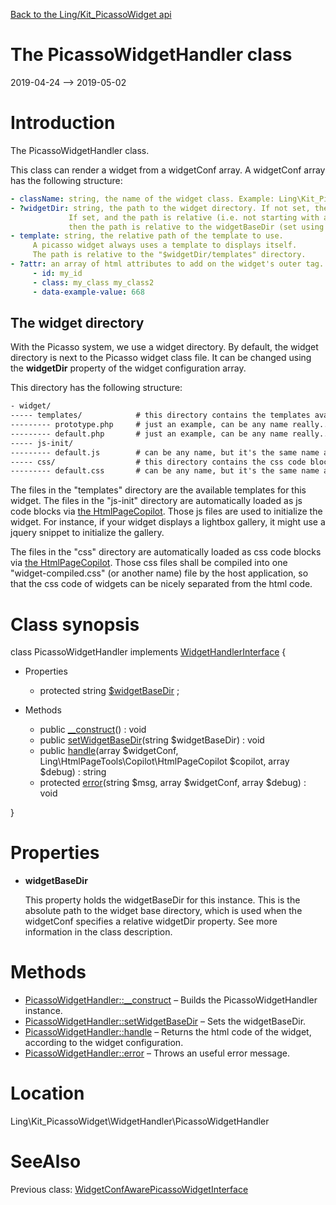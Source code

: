 [Back to the Ling/Kit_PicassoWidget api](https://github.com/lingtalfi/Kit_PicassoWidget/blob/master/doc/api/Ling/Kit_PicassoWidget.md)



The PicassoWidgetHandler class
================
2019-04-24 --> 2019-05-02






Introduction
============

The PicassoWidgetHandler class.

This class can render a widget from a widgetConf array.
A widgetConf array has the following structure:

```yaml
- className: string, the name of the widget class. Example: Ling\Kit_PicassoWidget\Widget\ExamplePicassoWidget
- ?widgetDir: string, the path to the widget directory. If not set, the widget directory is a directory named "widget" found next to the file containing the widget class.
             If set, and the path is relative (i.e. not starting with a slash),
             then the path is relative to the widgetBaseDir (set using the setWidgetBaseDir method of this class)
- template: string, the relative path of the template to use.
     A picasso widget always uses a template to displays itself.
     The path is relative to the "$widgetDir/templates" directory.
- ?attr: an array of html attributes to add on the widget's outer tag. Example:
     - id: my_id
     - class: my_class my_class2
     - data-example-value: 668
```




The widget directory
---------------

With the Picasso system, we use a widget directory.
By default, the widget directory is next to the Picasso widget class file.
It can be changed using the **widgetDir** property of the widget configuration array.

This directory has the following structure:


```txt
- widget/
----- templates/            # this directory contains the templates available for this widget
--------- prototype.php     # just an example, can be any name really...
--------- default.php       # just an example, can be any name really...
----- js-init/
--------- default.js        # can be any name, but it's the same name as a template
----- css/                  # this directory contains the css code blocks to add to the chosen template
--------- default.css       # can be any name, but it's the same name as a template
```


The files in the "templates" directory are the available templates for this widget.
The files in the "js-init" directory are automatically loaded as js code blocks via [the HtmlPageCopilot](https://github.com/lingtalfi/HtmlPageTools/blob/master/doc/api/Ling/HtmlPageTools/Copilot/HtmlPageCopilot.md).
Those js files are used to initialize the widget. For instance, if your widget displays a lightbox gallery,
it might use a jquery snippet to initialize the gallery.

The files in the "css" directory are automatically loaded as css code blocks via [the HtmlPageCopilot](https://github.com/lingtalfi/HtmlPageTools/blob/master/doc/api/Ling/HtmlPageTools/Copilot/HtmlPageCopilot.md).
Those css files shall be compiled into one "widget-compiled.css" (or another name) file by the host application,
so that the css code of widgets can be nicely separated from the html code.



Class synopsis
==============


class <span class="pl-k">PicassoWidgetHandler</span> implements [WidgetHandlerInterface](https://github.com/lingtalfi/Kit/blob/master/doc/api/Ling/Kit/WidgetHandler/WidgetHandlerInterface.md) {

- Properties
    - protected string [$widgetBaseDir](#property-widgetBaseDir) ;

- Methods
    - public [__construct](https://github.com/lingtalfi/Kit_PicassoWidget/blob/master/doc/api/Ling/Kit_PicassoWidget/WidgetHandler/PicassoWidgetHandler/__construct.md)() : void
    - public [setWidgetBaseDir](https://github.com/lingtalfi/Kit_PicassoWidget/blob/master/doc/api/Ling/Kit_PicassoWidget/WidgetHandler/PicassoWidgetHandler/setWidgetBaseDir.md)(string $widgetBaseDir) : void
    - public [handle](https://github.com/lingtalfi/Kit_PicassoWidget/blob/master/doc/api/Ling/Kit_PicassoWidget/WidgetHandler/PicassoWidgetHandler/handle.md)(array $widgetConf, Ling\HtmlPageTools\Copilot\HtmlPageCopilot $copilot, array $debug) : string
    - protected [error](https://github.com/lingtalfi/Kit_PicassoWidget/blob/master/doc/api/Ling/Kit_PicassoWidget/WidgetHandler/PicassoWidgetHandler/error.md)(string $msg, array $widgetConf, array $debug) : void

}




Properties
=============

- <span id="property-widgetBaseDir"><b>widgetBaseDir</b></span>

    This property holds the widgetBaseDir for this instance.
    This is the absolute path to the widget base directory,
    which is used when the widgetConf specifies a relative widgetDir property.
    See more information in the class description.
    
    



Methods
==============

- [PicassoWidgetHandler::__construct](https://github.com/lingtalfi/Kit_PicassoWidget/blob/master/doc/api/Ling/Kit_PicassoWidget/WidgetHandler/PicassoWidgetHandler/__construct.md) &ndash; Builds the PicassoWidgetHandler instance.
- [PicassoWidgetHandler::setWidgetBaseDir](https://github.com/lingtalfi/Kit_PicassoWidget/blob/master/doc/api/Ling/Kit_PicassoWidget/WidgetHandler/PicassoWidgetHandler/setWidgetBaseDir.md) &ndash; Sets the widgetBaseDir.
- [PicassoWidgetHandler::handle](https://github.com/lingtalfi/Kit_PicassoWidget/blob/master/doc/api/Ling/Kit_PicassoWidget/WidgetHandler/PicassoWidgetHandler/handle.md) &ndash; Returns the html code of the widget, according to the widget configuration.
- [PicassoWidgetHandler::error](https://github.com/lingtalfi/Kit_PicassoWidget/blob/master/doc/api/Ling/Kit_PicassoWidget/WidgetHandler/PicassoWidgetHandler/error.md) &ndash; Throws an useful error message.





Location
=============
Ling\Kit_PicassoWidget\WidgetHandler\PicassoWidgetHandler


SeeAlso
==============
Previous class: [WidgetConfAwarePicassoWidgetInterface](https://github.com/lingtalfi/Kit_PicassoWidget/blob/master/doc/api/Ling/Kit_PicassoWidget/Widget/WidgetConfAwarePicassoWidgetInterface.md)<br>
